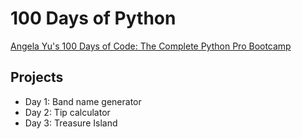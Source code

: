 # 100 Days of Python
[Angela Yu's 100 Days of Code: The Complete Python Pro Bootcamp](https://www.udemy.com/course/100-days-of-code/)

## Projects
- Day 1: Band name generator
- Day 2: Tip calculator
- Day 3: Treasure Island
